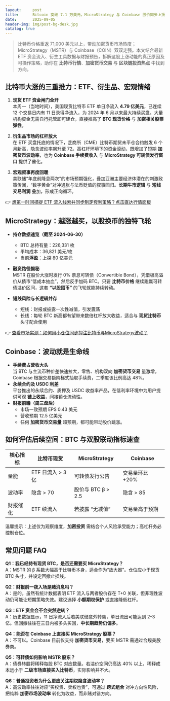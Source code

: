 ```yaml
---
layout:     post
title:      Bitcoin 突破 7.1 万美元，MicroStrategy 与 Coinbase 股价同步上扬背后的逻辑
date:       2025-09-05
header-img: img/post-bg-desk.jpg
catalog: true
---
```


> 比特币价格重返 71,000 美元以上，带动加密货币市场热度；MicroStrategy（MSTR）与 Coinbase（COIN）双双走强。本文结合最新 ETF 资金流入、衍生工具数据与财报预告，拆解这股上涨动能的真正原因及可操作策略，助你在 **比特币行情**、**加密货币交易** 与 **区块链投资热点** 中找到方向。

## 比特币大涨的三重推力：ETF、衍生品、宏观情绪

1. **现货 ETF 资金闸门全开**  
   本周一（当地时间），美国现货比特币 ETF 单日净流入 **4.79 亿美元**，已连续 12 个交易日内有 11 日录得净流入，为 2024 年 6 月以来最大持续买盘。大量机构资金无需自行托管即可建仓，直接推高了 **BTC 现货价格** 与 **加密相关股票弹性**。

2. **衍生品市场的杠杆放大**  
   在 ETF 买盘托底的情况下，芝商所（CME）比特币期货未平仓合约触发 6 个月新高，隐含波动率飙升至 72。高杠杆环境下的资金滚动，既增加了短期 **加密货币波动率**，也为 **Coinbase 手续费收入** 与 **MicroStrategy 可转债发行窗口** 提供了催化。

3. **宏观叙事再度回暖**  
   美联储“年底前降息两次”的市场预期强化，叠加亚洲主要经济体潜在的刺激政策传闻，“数字黄金”对冲通胀与法币贬值的叙事回归。**长期牛市逻辑** 与 **短线交易利润** 叠加，形成正向循环。

👉 [想第一时间捕捉 ETF 流入线索并同步制定套利策略？点击直达行情面板](https://okxdog.com/)

## MicroStrategy：越涨越买，以股换币的独特飞轮

- **持仓数据速览（截至 2024-06-30）**  
  - BTC 总持有量：226,331 枚  
  - 平均成本：36,821 美元/枚  
  - 当前**浮盈**：上探 80 亿美元

- **融资路径揭秘**  
  MSTR 在股价大涨时发行 0% 票息可转债（Convertible Bond），凭借极高溢价从债市“低成本抽血”，然后反手加码 BTC。只要 **比特币价格** 继续跑赢可转债溢价区间，这套 **“以股囤币”** 的飞轮就能持续转动。

- **短线风险与长逻辑并存**  
  - 短线：财报或披露一次性减值，引发震荡  
  - 长线：每轮 BTC 新高都有望带来数倍杠杆放大收益，适合与 **现货比特币** 头寸配合使用

👉 [查看市场实测：如何用小仓位同步押注比特币与MicroStrategy波动？](https://okxdog.com/)

## Coinbase：波动就是生命线

- **手续费占营收大头**  
  当 BTC 与主流币种价差快速拉大，零售、机构双向 **加密货币交易** 量激增，Coinbase 根据交易额阶梯式抽取手续费，二季度该比例高达 48%。  
- **永续合约及 USDC 利差**  
  平台推出的永续合约、质押及 USDC 收益率产品，在低利率环境中为用户提供可观 **链上收益**，间接锁仓流动性。  
- **财报前瞻（周三盘后）**  
  - 市场一致预期 EPS 0.43 美元  
  - 营收预期 12.5 亿美元  
  - 任何 **加密货币交易量** 超预期，都可能带动股价跳涨。

## 如何评估后续空间：BTC 与双股联动指标速查

| 核心指标 | 比特币现货 | MicroStrategy | Coinbase |
| --- | --- | --- | --- |
| 量能 | ETF 日流入 > 3 亿 | 可转债发行公告 | 交易量环比 +20% |
| 波动率 | 隐含 > 70 | 股价与 BTC β > 2.5 | 隐含 > 85 |
| 财报催化 | ETF 续流入 | 若披露 “无减值” | 交易量高于预期 |

温馨提示：上述仅为观察维度，**加密投资** 需结合个人风险承受能力；高杠杆务必控制仓位。

## 常见问题 FAQ

**Q1：我已经持有现货 BTC，是否还需要买 MicroStrategy？**  
A：MSTR 的 β 系数大幅高于比特币本身，适合作为“放大器”。仓位应小于现货 BTC 头寸，并设定回撤止损线。

**Q2：财报前一夜入场是赌消息吗？**  
A：是的。虽然有统计数据表明 ETF 流入与两者股价存在 T+0 关联，但非理性波动仍可能让短期策略失效。建议选择 **小额期权保护** 或直接降低杠杆。

**Q3：ETF 资金会不会突然逆转？**  
A：历史数据显示，11 日净流入后若美联储意外转鹰，单日流出可能达到 2–3 亿。但回撤往往在三日内被多头买回，**中长期趋势仍偏多**。

**Q4：能否在 Coinbase 上直接买 MicroStrategy 股票？**  
A：不可以。Coinbase 目前仅支持 **加密货币交易**，要买 MSTR 需通过合规美股券商。

**Q5：可转债如何影响 MSTR 股东？**  
A：债券转股将稀释每股 BTC 对应数量。若溢价空间仍高达 40% 以上，稀释成本远小于 **二级市场直接买入比特币**，实际影响并不大。

**Q6：普通投资者为什么更应关注期权隐含波动率？**  
A：高波动率往往对应“买权贵、卖权也贵”，可通过 **跨式组合** 对冲方向性风险，把纯粹 **加密市场波动率** 转化为收益，而非赌对错方向。